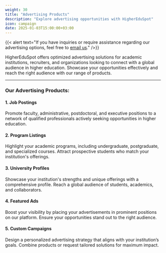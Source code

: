 ```yaml
---
weight: 30
title: "Advertising Products"
description: "Explore advertising opportunities with HigherEduSpot"
icon: campaign
date: 2025-01-03T15:00:00+03:00
---
```


{{< alert text="If you have inquiries or require assistance regarding our advertising options, feel free to [email us](mailto:advertisement@highereduspot.com)." />}}

HigherEduSpot offers optimized advertising solutions for academic institutions, recruiters, and organizations looking to connect with a global audience in higher education. Showcase your opportunities effectively and reach the right audience with our range of products.

---

### **Our Advertising Products**:

#### **1. Job Postings**

Promote faculty, administrative, postdoctoral, and executive positions to a network of qualified professionals actively seeking opportunities in higher education.

#### 2. **Program Listings**

Highlight your academic programs, including undergraduate, postgraduate, and specialized courses. Attract prospective students who match your institution's offerings.

#### 3. **University Profiles**

Showcase your institution's strengths and unique offerings with a comprehensive profile. Reach a global audience of students, academics, and collaborators.

#### 4. **Featured Ads**

Boost your visibility by placing your advertisements in prominent positions on our platform. Ensure your opportunities stand out to the right audience.

#### 5. **Custom Campaigns**

Design a personalized advertising strategy that aligns with your institution’s goals. Combine products or request tailored solutions for maximum impact.
